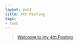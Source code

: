 ```yaml
---
layout: post
title: 4th Posting
tags: 
- text
---
```


> [Welcome to my 4th Posting](https://janghan-kor.tistory.com/63)
